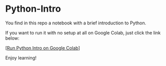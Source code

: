 # Python-Intro

You find in this repo a notebook with a brief introduction to Python.

If you want to run it with no setup at all on Google Colab, just click the link below:

[[Run Python Intro on Google Colab](https://colab.research.google.com/github/albrechtje/python-intro/blob/master/Python_Intro.ipynb)]

Enjoy learning!
